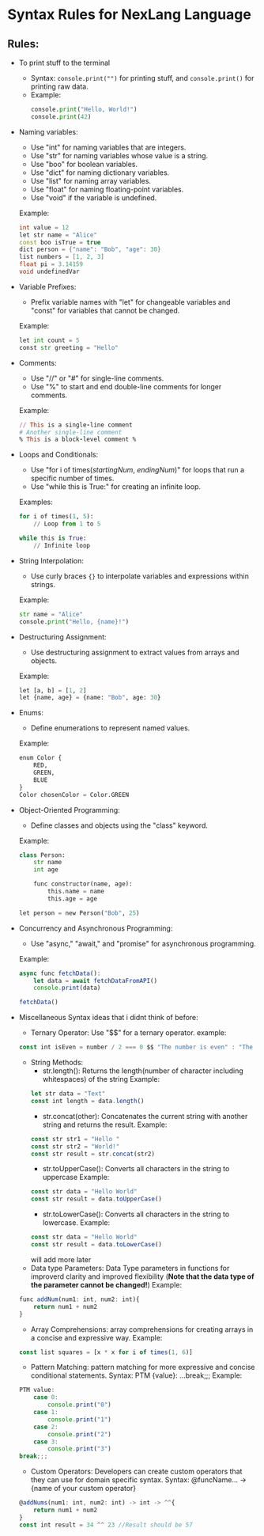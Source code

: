 # Syntax Rules for NexLang  Language
## Rules:
- To print stuff to the terminal
    - Syntax: `console.print("")` for printing stuff, and `console.print()` for printing raw data.
    - Example: 
      ```python
      console.print("Hello, World!")
      console.print(42)
      ```

- Naming variables:
    - Use "int" for naming variables that are integers.
    - Use "str" for naming variables whose value is a string.
    - Use "boo" for boolean variables.
    - Use "dict" for naming dictionary variables.
    - Use "list" for naming array variables.
    - Use "float" for naming floating-point variables.
    - Use "void" if the variable is undefined.
    
    Example:
    ```c++
    int value = 12
    let str name = "Alice"
    const boo isTrue = true
    dict person = {"name": "Bob", "age": 30}
    list numbers = [1, 2, 3]
    float pi = 3.14159
    void undefinedVar
    ```

- Variable Prefixes:
    - Prefix variable names with "let" for changeable variables and "const" for variables that cannot be changed.
    
    Example:
    ```python
    let int count = 5
    const str greeting = "Hello"
    ```

- Comments:
    - Use "//" or "#" for single-line comments.
    - Use "%" to start and end double-line comments for longer comments.
    
    Example:
    ```ruby
    // This is a single-line comment
    # Another single-line comment
    % This is a block-level comment %
    ```

- Loops and Conditionals:
    - Use "for i of times(_startingNum_, _endingNum_)" for loops that run a specific number of times.
    - Use "while this is True:" for creating an infinite loop.
    
    Examples:
    ```python
    for i of times(1, 5):
        // Loop from 1 to 5
    
    while this is True:
        // Infinite loop
    ```

- String Interpolation:
    - Use curly braces `{}` to interpolate variables and expressions within strings.
    
    Example:
    ```python
    str name = "Alice"
    console.print("Hello, {name}!")
    ```


- Destructuring Assignment:
    - Use destructuring assignment to extract values from arrays and objects.
    
    Example:
    ```python
    let [a, b] = [1, 2]
    let {name, age} = {name: "Bob", age: 30}
    ```

- Enums:
    - Define enumerations to represent named values.
    
    Example:
    ```python
    enum Color {
        RED,
        GREEN,
        BLUE
    }
    Color chosenColor = Color.GREEN
    ```

- Object-Oriented Programming:
    - Define classes and objects using the "class" keyword.
    
    Example:
    ```python
    class Person:
        str name
        int age
    
        func constructor(name, age):
            this.name = name
            this.age = age
    
    let person = new Person("Bob", 25)
    ```



- Concurrency and Asynchronous Programming:
    - Use "async," "await," and "promise" for asynchronous programming.
    
    Example:
    ```javascript
    async func fetchData():
        let data = await fetchDataFromAPI()
        console.print(data)
    
    fetchData()
    ```
- Miscellaneous Syntax ideas that i didnt think of before:
    - Ternary Operator: Use "$$" for a ternary operator.
    example: 
    ```javascript
    const int isEven = number / 2 === 0 $$ "The number is even" : "The number is odd"
    ```
    - String Methods:
        - str.length(): Returns the length(number of character including whitespaces) of the string
        Example:
        ```javascript
        let str data = "Text"
        const int length = data.length()
        ```
        - str.concat(other): Concatenates the current string with another string and returns the result.
        Example:
        ```javascript
        const str str1 = "Hello "
        const str str2 = "World!"
        const str result = str.concat(str2)
        ```
        - str.toUpperCase(): Converts all characters in the string to uppercase
        Example: 
        ```javascript
        const str data = "Hello World"
        const str result = data.toUpperCase()
        ```
        - str.toLowerCase():  Converts all characters in the string to lowercase.
        Example:
        ```javascript
        const str data = "Hello World"
        const str result = data.toLowerCase()
        ```
         will add more later
    - Data type Parameters: Data Type parameters in functions for improverd clarity and improved flexibility (**Note that the data type of the parameter cannot be changed!**)
    Example:
    ```javascript
    func addNum(num1: int, num2: int){
        return num1 + num2
    }
    ```
    - Array Comprehensions:  array comprehensions for creating arrays in a concise and expressive way.
    Example:
    ```javascript
    const list squares = [x * x for i of times(1, 6)]
    ```
    - Pattern Matching: pattern matching for more expressive and concise conditional statements.
    Syntax: PTM {value}: ...break;;;
    Example:
    ```javascript
    PTM value:
        case 0:
            console.print("0")
        case 1:
            console.print("1")
        case 2:
            console.print("2")
        case 3:
            console.print("3")
    break;;;
    ```
    - Custom Operators: Developers can create custom operators that they can use for domain specific syntax.
    Syntax: @funcName... -> {name of your custom operator}
    ```javascript
    @addNums(num1: int, num2: int) -> int -> ^^{
        return num1 + num2
    }
    const int result = 34 ^^ 23 //Result should be 57
    ```
    
